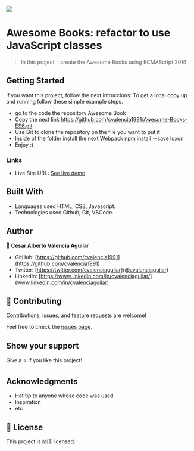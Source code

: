 ![](https://img.shields.io/badge/Microverse-blueviolet)

# Awesome Books: refactor to use JavaScript classes

> In this project, I create the Awesome Books using ECMAScript 2016


## Getting Started

if you want this project, follow the next intruccions:
To get a local copy up and running follow these simple example steps.

 - go to the code the repository Awesome Book
 - Copy the next link https://github.com/cvalencia1991/Awesome-Books-ES6.git
 - Use Git to clone the repository on the file you want to put it
 - Inside of the folder install the next Webpack npm install --save luxon
 - Enjoy :)

### Links

- Live Site URL: [See live demo](https://cvalencia1991.github.io/Awesomebooks/)



## Built With

- Languages used HTML, CSS, Javascript.
- Technologies used Github, Git, VSCode.


## Author

👤 **Cesar Alberto Valencia Aguilar**

- GitHub: [https://github.com/cvalencia1991](https://github.com/cvalencia1991)
- Twitter: [https://twitter.com/cvalenciaguilar](@cvalenciaguilar)
- LinkedIn: [https://www.linkedin.com/in/cvalenciaguilar/](www.linkedin.com/in/cvalenciaguilar)


## 🤝 Contributing

Contributions, issues, and feature requests are welcome!

Feel free to check the [issues page](https://github.com/cvalencia1991/Awesome-Books-ES6/issues).

## Show your support

Give a ⭐️ if you like this project!

## Acknowledgments

- Hat tip to anyone whose code was used
- Inspiration
- etc

## 📝 License

This project is [MIT](./MIT.md) licensed.
